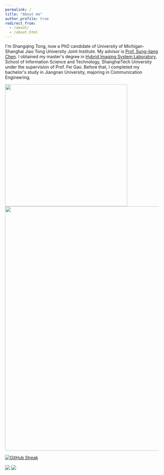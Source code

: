 ```yaml
---
permalink: /
title: "About me"
author_profile: true
redirect_from: 
  - /about/
  - /about.html
---
```


I'm Shangqing Tong, now a PhD candidate of University of Michigan-Shanghai Jiao Tong University Joint Institute. My advisor is [Prof. Sung-liang Chen](https://umji.sjtu.edu.cn/~slchen/Members.htm). I obtained my master's degree in [Hybrid Imaging System Laboratory](http://www.hislab.cn/), School of Information Science and Technology, ShanghaiTech University under the supervision of Prof. Fei Gao. Before that, I completed my bachelor's study in Jiangnan University, majoring in Communication Engineering.

<img align="center" width="400" src="https://github-readme-stats.vercel.app/api?username=noeltong&theme=transparent&include_all_commits=true&show_icons=true&hide_border=true" />

<img width="800" src="https://github-readme-activity-graph.vercel.app/graph?username=noeltong&theme=github-compact&hide_border=true&area=true" />

[![GitHub Streak](https://streak-stats.demolab.com?user=noeltong&theme=meta-light)](https://git.io/streak-stats)

<img align="center" src="https://github-readme-stats.vercel.app/api/wakatime?username=noeltong&theme=transparent&hide_border=true&layout=compact&langs_count=22" />

<img align="center" src="https://github-readme-stats.vercel.app/api/top-langs/?username=noeltong&theme=transparent&hide_border=true&layout=donut-vertical&langs_count=6" />